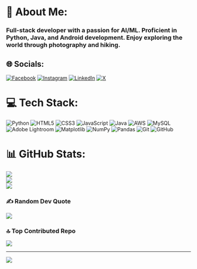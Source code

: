 # 💫 About Me:
### Full-stack developer with a passion for AI/ML. Proficient in Python, Java, and Android development. Enjoy exploring the world through photography and hiking.


## 🌐 Socials:
[![Facebook](https://img.shields.io/badge/Facebook-%231877F2.svg?logo=Facebook&logoColor=white)](https://facebook.com/61556130312440) [![Instagram](https://img.shields.io/badge/Instagram-%23E4405F.svg?logo=Instagram&logoColor=white)](https://instagram.com/debangshucore/) [![LinkedIn](https://img.shields.io/badge/LinkedIn-%230077B5.svg?logo=linkedin&logoColor=white)](https://linkedin.com/in/debangshu-roy-012404285/) [![X](https://img.shields.io/badge/X-black.svg?logo=X&logoColor=white)](https://x.com/my_self_deb) 

# 💻 Tech Stack:
![Python](https://img.shields.io/badge/python-3670A0?style=plastic&logo=python&logoColor=ffdd54) ![HTML5](https://img.shields.io/badge/html5-%23E34F26.svg?style=plastic&logo=html5&logoColor=white) ![CSS3](https://img.shields.io/badge/css3-%231572B6.svg?style=plastic&logo=css3&logoColor=white) ![JavaScript](https://img.shields.io/badge/javascript-%23323330.svg?style=plastic&logo=javascript&logoColor=%23F7DF1E) ![Java](https://img.shields.io/badge/java-%23ED8B00.svg?style=plastic&logo=openjdk&logoColor=white) ![AWS](https://img.shields.io/badge/AWS-%23FF9900.svg?style=plastic&logo=amazon-aws&logoColor=white) ![MySQL](https://img.shields.io/badge/mysql-4479A1.svg?style=plastic&logo=mysql&logoColor=white) ![Adobe Lightroom](https://img.shields.io/badge/Adobe%20Lightroom-31A8FF.svg?style=plastic&logo=Adobe%20Lightroom&logoColor=white) ![Matplotlib](https://img.shields.io/badge/Matplotlib-%23ffffff.svg?style=plastic&logo=Matplotlib&logoColor=black) ![NumPy](https://img.shields.io/badge/numpy-%23013243.svg?style=plastic&logo=numpy&logoColor=white) ![Pandas](https://img.shields.io/badge/pandas-%23150458.svg?style=plastic&logo=pandas&logoColor=white) ![Git](https://img.shields.io/badge/git-%23F05033.svg?style=plastic&logo=git&logoColor=white) ![GitHub](https://img.shields.io/badge/github-%23121011.svg?style=plastic&logo=github&logoColor=white)
# 📊 GitHub Stats:
![](https://github-readme-stats.vercel.app/api?username=myselfdeb&theme=ambient_gradient&hide_border=false&include_all_commits=false&count_private=false)<br/>
![](https://github-readme-streak-stats.herokuapp.com/?user=myselfdeb&theme=ambient_gradient&hide_border=false)<br/>
![](https://github-readme-stats.vercel.app/api/top-langs/?username=myselfdeb&theme=ambient_gradient&hide_border=false&include_all_commits=false&count_private=false&layout=compact)

### ✍️ Random Dev Quote
![](https://quotes-github-readme.vercel.app/api?type=vetical&theme=gruvbox)

### 🔝 Top Contributed Repo
![](https://github-contributor-stats.vercel.app/api?username=myselfdeb&limit=5&theme=dark&combine_all_yearly_contributions=true)

---
[![](https://visitcount.itsvg.in/api?id=myselfdeb&icon=2&color=1)](https://visitcount.itsvg.in)

<!-- Proudly created with GPRM ( https://gprm.itsvg.in ) -->
